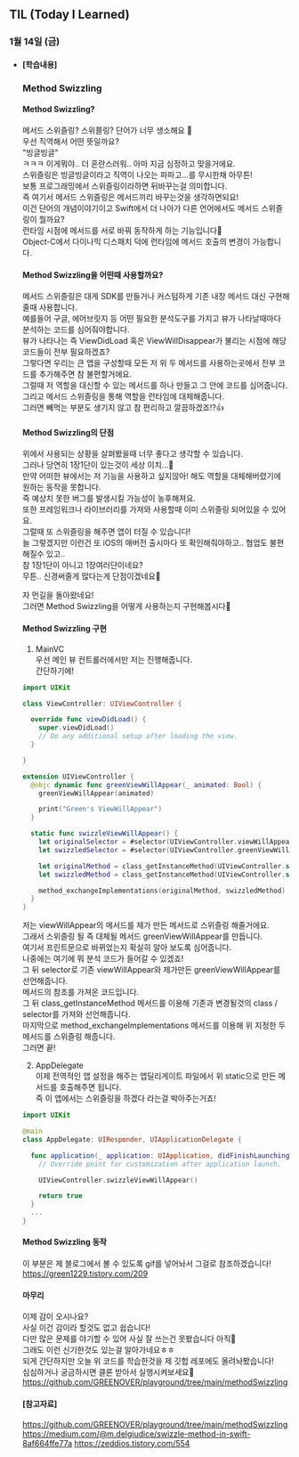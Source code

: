 ## TIL (Today I Learned)

### 1월 14일 (금)   

- #### [학습내용]
  ### Method Swizzling
  
  #### Method Swizzling?   
  메서드 스위즐링? 스위쯜링? 단어가 너무 생소해요 🤔   
  우선 직역해서 어떤 뜻일까요?   
  "빙글빙글"   
  ㅋㅋㅋ 이게뭐야.. 더 혼란스러워.. 아마 지금 심정하고 맞을거에요.   
  스위즐링은 빙글빙글이라고 직역이 나오는 파파고...를 무시한채 아무튼!   
  보통 프로그래밍에서 스위즐링이라하면 뒤바꾸는걸 의미합니다.   
  즉 여기서 메서드 스위즐링은 메서드끼리 바꾸는것을 생각하면되요!   
  이건 단어의 개념이야기이고 Swift에서 더 나아가 다른 언어에서도 메서드 스위즐링이 뭘까요?   
  런타임 시점에 메서드를 서로 바꿔 동작하게 하는 기능입니다🤭   
  Object-C에서 다이나믹 디스패치 덕에 런타임에 메서드 호출의 변경이 가능합니다.   

  #### Method Swizzling을 어떤때 사용할까요?   
  메서드 스위즐링은 대게 SDK를 만들거나 커스텀하게 기존 내장 메서드 대신 구현해줄때 사용합니다.   
  예를들어 구글, 에어브릿지 등 어떤 필요한 분석도구를 가지고 뷰가 나타날때마다 분석하는 코드를 심어줘야합니다.   
  뷰가 나타나는 즉 ViewDidLoad 혹은 ViewWillDisappear가 불리는 시점에 해당 코드들이 전부 필요하겠죠?   
  그렇다면 우리는 큰 앱을 구성할때 모든 저 위 두 메서드를 사용하는곳에서 전부 코드를 추가해주면 참 불편할거에요.   
  그럴때 저 역할을 대신할 수 있는 메서드를 하나 만들고 그 안에 코드를 심어줍니다.   
  그리고 메서드 스위즐링을 통해 역할을 런타임에 대체해줍니다.   
  그러면 빼먹는 부분도 생기지 않고 참 편리하고 깔끔하겠죠!?👍   

  #### Method Swizzling의 단점   
  위에서 사용되는 상황을 살펴봤을때 너무 좋다고 생각할 수 있습니다.   
  그러나 당연히 1장1단이 있는것이 세상 이치...🤯   
  만약 어떠한 뷰에서는 저 기능을 사용하고 싶지않아! 해도 역할을 대체해버렸기에 원하는 동작을 못합니다.   
  즉 예상치 못한 버그를 발생시킬 가능성이 농후해져요.   
  또한 프레임워크나 라이브러리를 가져와 사용할때 이미 스위즐링 되어있을 수 있어요.   
  그럴때 또 스위즐링을 해주면 앱이 터질 수 있습니다!   
  늘 그렇겠지만 이런건 또 iOS의 매버전 출시마다 또 확인해줘야하고.. 협업도 불편해질수 있고..   
  참 1장1단이 아니고 1장여러단이네요?   
  무튼.. 신경써줄게 많다는게 단점이겠네요🤔   

  자 먼길을 돌아왔네요!   
  그러면 Method Swizzling을 어떻게 사용하는지 구현해봅시다🚀   

  #### Method Swizzling 구현   
  1. MainVC   
  우선 메인 뷰 컨트롤러에서만 저는 진행해줍니다.   
  간단하기에!   
  ```swift
  import UIKit
  
  class ViewController: UIViewController {
  
    override func viewDidLoad() {
      super.viewDidLoad()
      // Do any additional setup after loading the view.
    }
  
  }
  
  extension UIViewController {
    @objc dynamic func greenViewWillAppear(_ animated: Bool) {
      greenViewWillAppear(animated)
  
      print("Green's ViewWillAppear")
    }
  
    static func swizzleViewWillAppear() {
      let originalSelector = #selector(UIViewController.viewWillAppear(_:))
      let swizzledSelector = #selector(UIViewController.greenViewWillAppear(_:))
  
      let originalMethod = class_getInstanceMethod(UIViewController.self, originalSelector)!
      let swizzledMethod = class_getInstanceMethod(UIViewController.self, swizzledSelector)!
  
      method_exchangeImplementations(originalMethod, swizzledMethod)
    }
  }
  ```
  저는 viewWillAppear의 메서드를 제가 만든 메서드로 스위즐링 해줄거에요.   
  그래서 스위즐링 될 즉 대체될 메서드 greenViewWillAppear를 만듭니다.   
  여기서 프린트문으로 바뀌었는지 확실히 알아 보도록 심어줍니다.   
  나중에는 여기에 뭐 분석 코드가 들어갈 수 있겠죠!   
  그 뒤 selector로 기존 viewWillAppear와 제가만든 greenViewWillAppear를 선언해줍니다.   
  메서드의 참조를 가져온 코드입니다.   
  그 뒤 class_getInstanceMethod 메서드를 이용해 기존과 변경될것의 class / selector를 가져와 선언해줍니다.   
  마지막으로 method_exchangeImplementations 메서드를 이용해 위 지정한 두 메서드를 스위즐링 해줍니다.   
  그러면 끝!   

  2. AppDelegate   
  이제 전역적인 앱 설정을 해주는 앱딜리게이트 파일에서 위 static으로 만든 메서드를 호출해주면 됩니다.   
  즉 이 앱에서는 스위즐링을 하겠다 라는걸 박아주는거죠!   
  ```swift
  import UIKit
  
  @main
  class AppDelegate: UIResponder, UIApplicationDelegate {
  
    func application(_ application: UIApplication, didFinishLaunchingWithOptions launchOptions: [UIApplication.LaunchOptionsKey: Any]?) -> Bool {
      // Override point for customization after application launch.
  
      UIViewController.swizzleViewWillAppear()
  
      return true
    }
    ...
  }
  ```

  #### Method Swizzling 동작   
  이 부분은 제 블로그에서 볼 수 있도록 gif를 넣어놔서 그걸로 참조하겠습니다!   
  https://green1229.tistory.com/209   

  #### 마무리   
  이제 감이 오시나요?   
  사실 이건 감이라 할것도 없고 쉽습니다!   
  다만 많은 문제를 야기할 수 있어 사실 잘 쓰는건 못봤습니다 아직🥲   
  그래도 이런 신기한것도 있는걸 알아가네요ㅎㅎ   
  되게 간단하지만 오늘 위 코드를 학습한것을 제 깃헙 레포에도 올려놔봤습니다!   
  심심하거나 궁금하시면 클론 받아서 실행시켜보세요🙌   
  https://github.com/GREENOVER/playground/tree/main/methodSwizzling   

  #### [참고자료]   
  https://github.com/GREENOVER/playground/tree/main/methodSwizzling   
  https://medium.com/@m.delgiudice/swizzle-method-in-swift-8af664ffe77a 
  https://zeddios.tistory.com/554   
